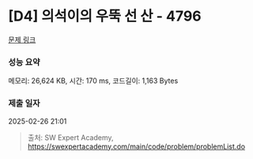 # [D4] 의석이의 우뚝 선 산 - 4796 

[문제 링크](https://swexpertacademy.com/main/code/problem/problemDetail.do?contestProbId=AWS2h6AKBCoDFAVT) 

### 성능 요약

메모리: 26,624 KB, 시간: 170 ms, 코드길이: 1,163 Bytes

### 제출 일자

2025-02-26 21:01



> 출처: SW Expert Academy, https://swexpertacademy.com/main/code/problem/problemList.do